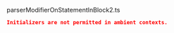 parserModifierOnStatementInBlock2.ts
```json
Initializers are not permitted in ambient contexts.
```

